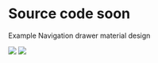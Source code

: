 Source code soon
===============================

Example Navigation drawer material design

<img src="https://raw.githubusercontent.com/rudsonlive/NavigationDrawer-MaterialDesign/master/Screenshot/Screenshot_01.png"> 
<img src="https://raw.githubusercontent.com/rudsonlive/NavigationDrawer-MaterialDesign/master/Screenshot/Screenshot_02.png"> 
